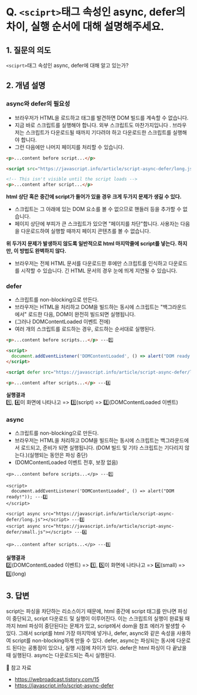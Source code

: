 # Q. ```<sciprt>```태그 속성인 async, defer의 차이, 실행 순서에 대해 설명해주세요.

## 1. 질문의 의도
```<sciprt>```태그 속성인 async, defer에 대해 알고 있는가? 

## 2. 개념 설명

### async와 defer의 필요성
- 브라우저가 HTML을 로드하고 <script>...</script>태그를 발견하면 DOM 빌드를 계속할 수 없습니다. 
- 지금 바로 스크립트를 실행해야 합니다. 외부 스크립트도 마찬가지입니다 <script src="..."></script>. 브라우저는 스크립트가 다운로드될 때까지 기다려야 하고 다운로드한 스크립트를 실행해야 합니다.
- 그런 다음에만 나머지 페이지를 처리할 수 있습니다.

```HTML
<p>...content before script...</p>

<script src="https://javascript.info/article/script-async-defer/long.js?speed=1"></script>

<!-- This isn't visible until the script loads -->
<p>...content after script...</p>
```


**html 상단 혹은 중간에 script가 들어가 있을 경우 크게 두가지 문제가 생길 수 있다.**
- 스크립트는 그 아래에 있는 DOM 요소를 볼 수 없으므로 핸들러 등을 추가할 수 없습니다.
- 페이지 상단에 부피가 큰 스크립트가 있으면 "페이지를 차단"합니다. 사용자는 다음을 다운로드하여 실행할 때까지 페이지 콘텐츠를 볼 수 없습니다.

**위 두가지 문제가 발생하지 않도록 일반적으로 html 마지막줄에 script를 넣는다. 하지만, 이 방법도 완벽하지 않다.**
- 브라우저는 전체 HTML 문서를 다운로드한 후에만 스크립트를 인식하고 다운로드를 시작할 수 있습니다. 긴 HTML 문서의 경우 눈에 띄게 지연될 수 있습니다.

### defer
- 스크립트를 non-blocking으로 만든다.
- 브라우저는 HTML을 처리하고 DOM을 빌드하는 동시에 스크립트는 "백그라운드에서" 로드한 다음, DOM이 완전히 빌드되면 실행됩니다. 
- (그러나 DOMContentLoaded 이벤트 전에)
- 여러 개의 스크립트를 로드하는 경우, 로드하는 순서대로 실행된다.

```HTML
<p>...content before scripts...</p> ---1️⃣

<script>
  document.addEventListener('DOMContentLoaded', () => alert("DOM ready after defer!")); ---2️⃣
</script>

<script defer src="https://javascript.info/article/script-async-defer/long.js?speed=1"></script> ---3️⃣

<p>...content after scripts...</p> ---4️⃣
```

**실행결과**  
1️⃣, 4️⃣이 화면에 나타나고 => 3️⃣(script) => 2️⃣(DOMContentLoaded 이벤트)

### async
- 스크립트를 non-blocking으로 만든다.
- 브라우저는 HTML을 처리하고 DOM을 빌드하는 동시에 스크립트는 백그라운드에서 로드되고, 준비가 되면 실행됩니다. (DOM 빌드 및 기타 스크립트는 기다리지 않는다.)(실행되는 동안은 파싱 중단)
- (DOMContentLoaded 이벤트 전후, 보장 없음)

```
<p>...content before scripts...</p> ---1️⃣

<script>
  document.addEventListener('DOMContentLoaded', () => alert("DOM ready!")); ---2️⃣
</script>

<script async src="https://javascript.info/article/script-async-defer/long.js"></script> ---3️⃣
<script async src="https://javascript.info/article/script-async-defer/small.js"></script> ---4️⃣

<p>...content after scripts...</p> ---5️⃣
```

**실행결과**  
2️⃣️(DOMContentLoaded 이벤트) => 1️⃣, 5️⃣이 화면에 나타나고 => 4️⃣(small) => 3️⃣(long)

## 3. 답변
script는 파싱을 차단하는 리소스이기 때문에, html 중간에 script 태그를 만나면 파싱이 중단되고, script 다운로드 및 실행이 이루어진다. 
이는 스크립트의 실행이 완료될 때까지 html 파싱이 중단된다는 문제가 있고, script에서 dom을 참조 에러가 발생할 수 있다.
그래서 script를 html 가장 마지막에 넣거나, defer, async와 같은 속성을 사용하여 script를 non-blocking하게 만들 수 있다.
defer, async는 파싱되는 동시에 다운로드 된다는 공통점이 있으나, 실행 시점에 차이가 있다.
defer은 html 파싱이 다 끝났을 때 실행된다.
async는 다운로드되는 즉시 실행된다.

🔗 참고 자료
- https://webroadcast.tistory.com/15
- https://javascript.info/script-async-defer
